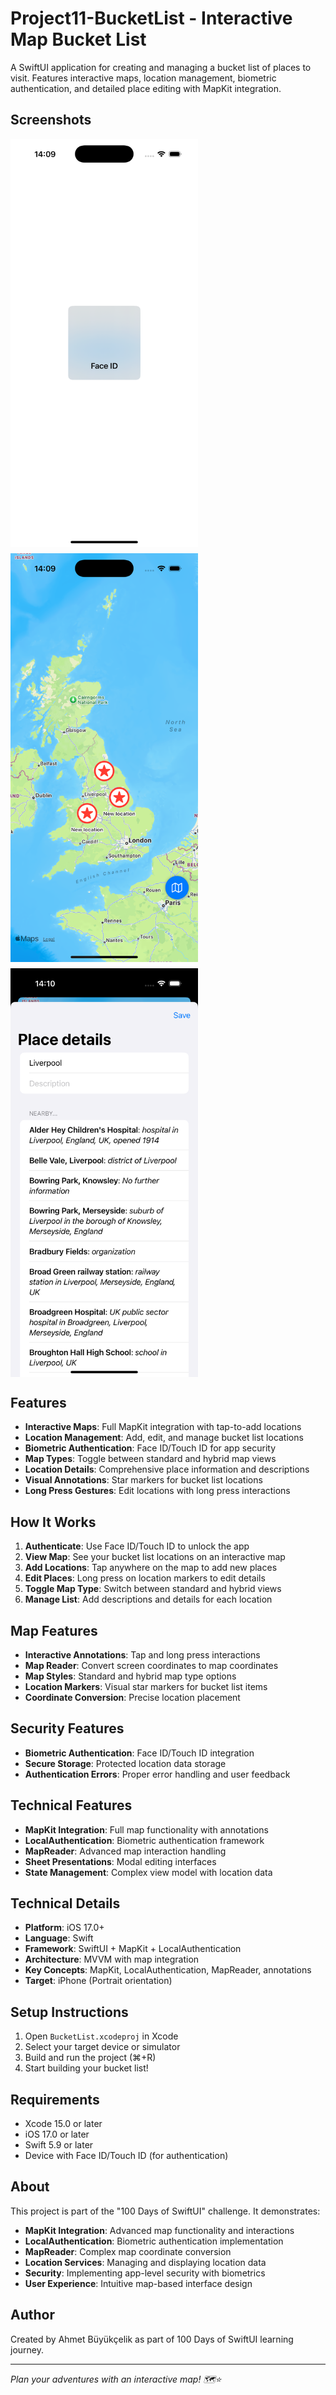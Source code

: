 # Project11-BucketList - Interactive Map Bucket List

A SwiftUI application for creating and managing a bucket list of places to visit. Features interactive maps, location management, biometric authentication, and detailed place editing with MapKit integration.

## Screenshots

<div style="display: flex; gap: 10px; flex-wrap: wrap;">
    <img src="./Screenshot1.png" width="300" alt="Map Interface">
    <img src="./Screenshot2.png" width="300" alt="Add Location">
    <img src="./Screenshot3.png" width="300" alt="Edit Location">
</div>

## Features

- **Interactive Maps**: Full MapKit integration with tap-to-add locations
- **Location Management**: Add, edit, and manage bucket list locations
- **Biometric Authentication**: Face ID/Touch ID for app security
- **Map Types**: Toggle between standard and hybrid map views
- **Location Details**: Comprehensive place information and descriptions
- **Visual Annotations**: Star markers for bucket list locations
- **Long Press Gestures**: Edit locations with long press interactions

## How It Works

1. **Authenticate**: Use Face ID/Touch ID to unlock the app
2. **View Map**: See your bucket list locations on an interactive map
3. **Add Locations**: Tap anywhere on the map to add new places
4. **Edit Places**: Long press on location markers to edit details
5. **Toggle Map Type**: Switch between standard and hybrid views
6. **Manage List**: Add descriptions and details for each location

## Map Features

- **Interactive Annotations**: Tap and long press interactions
- **Map Reader**: Convert screen coordinates to map coordinates
- **Map Styles**: Standard and hybrid map type options
- **Location Markers**: Visual star markers for bucket list items
- **Coordinate Conversion**: Precise location placement

## Security Features

- **Biometric Authentication**: Face ID/Touch ID integration
- **Secure Storage**: Protected location data storage
- **Authentication Errors**: Proper error handling and user feedback

## Technical Features

- **MapKit Integration**: Full map functionality with annotations
- **LocalAuthentication**: Biometric authentication framework
- **MapReader**: Advanced map interaction handling
- **Sheet Presentations**: Modal editing interfaces
- **State Management**: Complex view model with location data

## Technical Details

- **Platform**: iOS 17.0+
- **Language**: Swift
- **Framework**: SwiftUI + MapKit + LocalAuthentication
- **Architecture**: MVVM with map integration
- **Key Concepts**: MapKit, LocalAuthentication, MapReader, annotations
- **Target**: iPhone (Portrait orientation)

## Setup Instructions

1. Open `BucketList.xcodeproj` in Xcode
2. Select your target device or simulator
3. Build and run the project (⌘+R)
4. Start building your bucket list!

## Requirements

- Xcode 15.0 or later
- iOS 17.0 or later
- Swift 5.9 or later
- Device with Face ID/Touch ID (for authentication)

## About

This project is part of the "100 Days of SwiftUI" challenge. It demonstrates:

- **MapKit Integration**: Advanced map functionality and interactions
- **LocalAuthentication**: Biometric authentication implementation
- **MapReader**: Complex map coordinate conversion
- **Location Services**: Managing and displaying location data
- **Security**: Implementing app-level security with biometrics
- **User Experience**: Intuitive map-based interface design

## Author

Created by Ahmet Büyükçelik as part of 100 Days of SwiftUI learning journey.

---

*Plan your adventures with an interactive map! 🗺️⭐*
